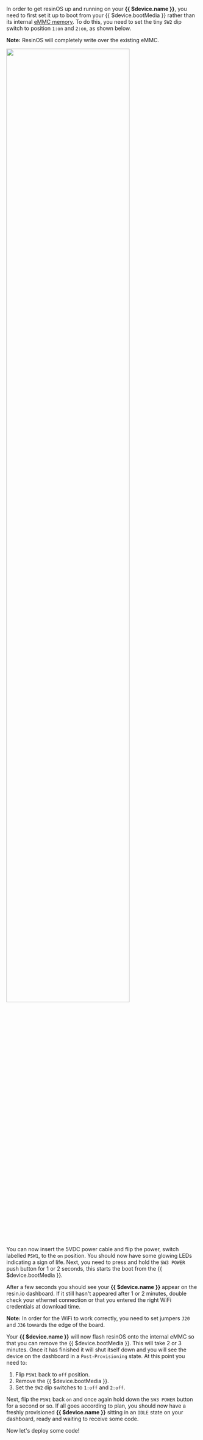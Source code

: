 In order to get resinOS up and running on your **{{ $device.name }}**, you need to first set it up to boot from your {{ $device.bootMedia }} rather than its internal [eMMC memory][emmc-link]. To do this, you need to set the tiny `SW2` dip switch to position `1:on` and `2:on`, as shown below.

__Note:__ ResinOS will completely write over the existing eMMC.

<img src="/img/artik10/artik10-dev-kit.png" width="80%">

You can now insert the 5VDC power cable and flip the power, switch labelled `PSW1`, to the `on` position. You should now have some glowing LEDs indicating a sign of life. Next, you need to press and hold the `SW3 POWER` push button for 1 or 2 seconds, this starts the boot from the {{ $device.bootMedia }}.

After a few seconds you should see your **{{ $device.name }}** appear on the resin.io dashboard. If it still hasn't appeared after 1 or 2 minutes, double check your ethernet connection or that you entered the right WiFi credentials at download time. 

__Note:__ In order for the WiFi to work correctly, you need to set jumpers `J20` and `J36` towards the edge of the board.

Your **{{ $device.name }}** will now flash resinOS onto the internal eMMC so that you can remove the {{ $device.bootMedia }}. This will take 2 or 3 minutes. Once it has finished it will shut itself down and you will see the device on the dashboard in a `Post-Provisioning` state. At this point you need to:
1. Flip `PSW1` back to `off` position.
2. Remove the {{ $device.bootMedia }}.
3. Set the  `SW2` dip switches to `1:off` and `2:off`.

Next, flip the `PSW1` back `on` and once again hold down the `SW3 POWER` button for a second or so. If all goes according to plan, you should now have a freshly provisioned **{{ $device.name }}** sitting in an `IDLE` state on your dashboard, ready and waiting to receive some code.

Now let's deploy some code!

[emmc-link]:http://www.datalight.com/solutions/technologies/emmc/what-is-emmc
